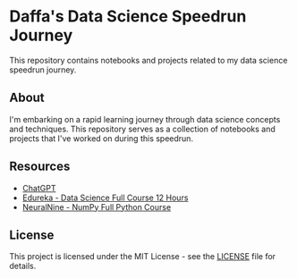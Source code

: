 # Daffa's Data Science Speedrun Journey

This repository contains notebooks and projects related to my data science speedrun journey.

## About

I'm embarking on a rapid learning journey through data science concepts and techniques. This repository serves as a collection of notebooks and projects that I've worked on during this speedrun.

## Resources

- [ChatGPT](https://chatgpt.com/)
- [Edureka - Data Science Full Course 12 Hours](https://www.youtube.com/live/xiEC5oFsq2s?si=XvMpLoVsGGT80Qq6)
- [NeuralNine - NumPy Full Python Course](https://youtu.be/4c_mwnYdbhQ?si=BV4haj16pcqzHdar)
  
## License

This project is licensed under the MIT License - see the [LICENSE](LICENSE) file for details.
